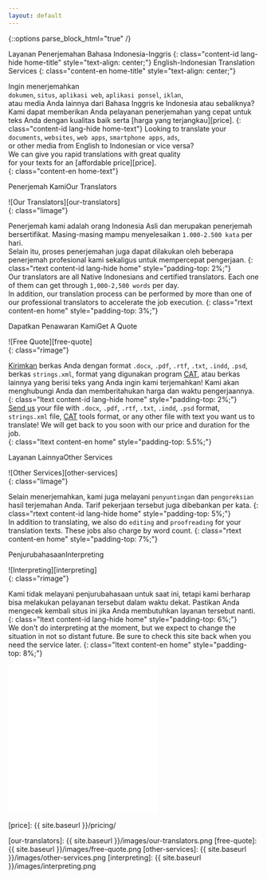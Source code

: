 ```yaml
---
layout: default
---
```


{::options parse_block_html="true" /}
<script src="/scripts/jquery.fullPage.min.js"></script>
<script>
   //background rotator function and variables
   var time = $.now();
   var currentBackground = time % 4;
   var backgrounds = [];
   backgrounds[0] = '/images/bg1.jpg';
   backgrounds[1] = '/images/bg2.jpg';
   backgrounds[2] = '/images/bg3.jpg';
   backgrounds[3] = '/images/bg4.jpg';

   function changeBackground() {
       currentBackground++;
       if(currentBackground > 3) currentBackground = 0;

       $('.main').fadeOut(500, function() {
          $('.main').css({
             'background-image': "url('"+backgrounds[currentBackground]+"')"
          });
          $('.main').fadeIn(500);
       });

       setTimeout(changeBackground, 20000);
   }

   function checkWidth() {
      if ($(window).width < 600) {
         $('.section > .wrapper').removeClass('wrapper');
      }
   }

   $(document).ready(function(){
      $('.page-content').closest('div.wrapper').removeClass('wrapper');
      $('.section').wrapInner('<div class="wrapper"></div>');
      $('.section').first().wrapInner('<div class="crazy-orange"></div>');

      $('.page-content').fullpage();

      checkWidth(); // to run onLoad
      $(window).resize(checkWidth);

      //rotating background
      $('.main').css({
         'background-image': "url('" + backgrounds[currentBackground] + "')"
      });
      setTimeout(changeBackground, 20000);        
   });
</script>

<div class="main section">

Layanan Penerjemahan Bahasa Indonesia-Inggris
{: class="content-id lang-hide home-title" style="text-align: center;"}
English-Indonesian Translation Services
{: class="content-en home-title" style="text-align: center;"}

Ingin menerjemahkan   
`dokumen`, `situs`, `aplikasi web`, `aplikasi ponsel`, `iklan`,  
atau media Anda lainnya dari Bahasa Inggris ke Indonesia atau sebaliknya?  
Kami dapat memberikan Anda pelayanan penerjemahan yang cepat untuk  
teks Anda dengan kualitas baik serta [harga yang terjangkau][price]. 
{: class="content-id lang-hide home-text"}
Looking to translate your  
`documents`, `websites`, `web apps`, `smartphone apps`, `ads`,  
or other media from English to Indonesian or vice versa?   
We can give you rapid translations with great quality  
for your texts for an [affordable price][price].  
{: class="content-en home-text"}

</div>

<div class="section shadow-night">
<span class="playfair content-id lang-hide">Penerjemah Kami</span><span class="playfair content-en">Our Translators</span>

![Our Translators][our-translators]  
{: class="limage"}  

Penerjemah kami adalah orang Indonesia Asli dan merupakan penerjemah 
bersertifikat. Masing-masing mampu menyelesaikan `1.000-2.500 kata` per 
hari.  
Selain itu, proses penerjemahan juga dapat dilakukan oleh beberapa 
penerjemah profesional kami sekaligus untuk mempercepat pengerjaan.
{: class="rtext content-id lang-hide home" style="padding-top: 2%;"}  
Our translators are all Native Indonesians and certified translators. Each 
one of them can get through `1,000-2,500 words` per day.  
In addition, our translation process can be performed by more than one of 
our professional translators to accelerate the job execution.
{: class="rtext content-en home" style="padding-top: 3%;"}  

</div>

<div class="section virgin-america">
<span class="playfair content-id lang-hide">Dapatkan Penawaran Kami</span><span class="playfair content-en">Get A Quote</span>

![Free Quote][free-quote]  
{: class="rimage"}  

[Kirimkan][contact-us] berkas Anda dengan format `.docx`, `.pdf`, `.rtf`, 
`.txt`, `.indd`, `.psd`, berkas `strings.xml`, format yang digunakan 
program [CAT][cat-wiki], atau berkas lainnya yang berisi teks yang Anda 
ingin kami terjemahkan! Kami akan menghubungi Anda dan memberitahukan 
harga dan waktu pengerjaannya.
{: class="ltext content-id lang-hide home" style="padding-top: 2%;"}  
[Send us][contact-us] your file with `.docx`, `.pdf`, `.rtf`, `.txt`, 
`.indd`, `.psd` format, `strings.xml` file, [CAT][cat-wiki] tools format, 
or any other file with text you want us to translate! We will get back to 
you soon with our price and duration for the job.  
{: class="ltext content-en home" style="padding-top: 5.5%;"}  

</div>

<div class="section dirty-fog">
<span class="playfair content-id lang-hide">Layanan Lainnya</span><span class="playfair content-en">Other Services</span>

![Other Services][other-services]  
{: class="limage"}  
  
Selain menerjemahkan, kami juga melayani `penyuntingan` dan `pengoreksian` 
hasil terjemahan Anda. Tarif pekerjaan tersebut juga dibebankan per kata.
{: class="rtext content-id lang-hide home" style="padding-top: 5%;"}  
In addition to translating, we also do `editing` and `proofreading` for 
your translation texts. These jobs also charge by word count.
{: class="rtext content-en home" style="padding-top: 7%;"}  

</div>

<div class="section ash">
<span class="playfair content-id lang-hide">Penjurubahasaan</span><span class="playfair content-en">Interpreting</span>

![Interpreting][interpreting]  
{: class="rimage"}  
  
Kami tidak melayani penjurubahasaan untuk saat ini, tetapi kami berharap 
bisa melakukan pelayanan tersebut dalam waktu dekat. Pastikan Anda mengecek 
kembali situs ini jika Anda membutuhkan layanan tersebut nanti.  
{: class="ltext content-id lang-hide home" style="padding-top: 6%;"}  
We don't do interpreting at the moment, but we expect to change the 
situation in not so distant future. Be sure to check this site back when 
you need the service later. 
{: class="ltext content-en home" style="padding-top: 8%;"}  

</div>  

<div id="menu" style="width: 300px; height: 300px; background-color: white;">
</div>

[contact-us]: mailto:settrans.eits@gmail.com "SetTrans.EITS@gmail.com"
[cat-wiki]: https://en.wikipedia.org/wiki/Computer-assisted_translation 
"Computer-assisted translation"
[price]: {{ site.baseurl }}/pricing/


[our-translators]: {{ site.baseurl }}/images/our-translators.png
[free-quote]: {{ site.baseurl }}/images/free-quote.png
[other-services]: {{ site.baseurl }}/images/other-services.png
[interpreting]: {{ site.baseurl }}/images/interpreting.png
